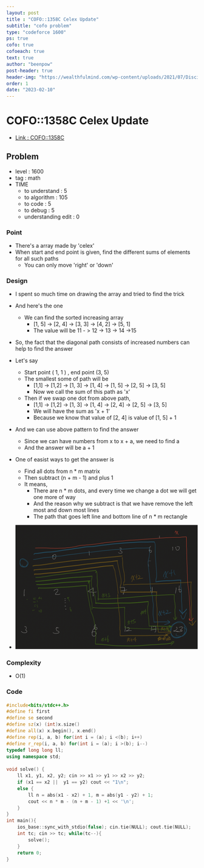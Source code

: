 ```yaml
---
layout: post
title : "COFO::1358C Celex Update"
subtitle: "cofo problem"
type: "codeforce 1600"
ps: true
cofo: true
cofoeach: true
text: true
author: "beenpow"
post-header: true
header-img: "https://wealthfulmind.com/wp-content/uploads/2021/07/Discipline-beats-Motivation-official-1024x585.jpg"
order: 1
date: "2023-02-10"
---
```

# COFO::1358C Celex Update
- [Link : COFO::1358C](https://codeforces.com/problemset/problem/1358/C)


## Problem 

- level : 1600
- tag : math
- TIME
  - to understand    : 5
  - to algorithm     : 105
  - to code          : 5
  - to debug         : 5
  - understanding edit :  0

### Point
- There's a array made by 'celex'
- When start and end point is given, find the different sums of elements for all such paths
  - You can only move 'right' or 'down'

### Design
- I spent so much time on drawing the array and tried to find the trick
- And here's the one
  - We can find the sorted increasing array
    - [1, 5] -> [2, 4] -> [3, 3] -> [4, 2] -> [5, 1]
    - The value will be 11 - > 12 -> 13 -> 14 ->15
- So, the fact that the diagonal path consists of increased numbers can help to find the answer
- Let's say 
  - Start point ( 1, 1 ) , end point (3, 5)
  - The smallest some of path will be
    - [1,1] -> [1,2] -> [1, 3] -> [1, 4] -> [1, 5] -> [2, 5] -> [3, 5]
    - Now we call the sum of this path as 'x'
  - Then if we swap one dot from above path,
    - [1,1] -> [1,2] -> [1, 3] -> [1, 4] -> [2, 4] -> [2, 5] -> [3, 5]
    - We will have the sum as 'x + 1'
    - Because we know that value of [2, 4] is value of [1, 5] + 1
- And we can use above pattern to find the answer
  - Since we can have numbers from x to x + a, we need to find a
  - And the answer will be a + 1
- One of easist ways to get the answer is
  - Find all dots from n * m matrix
  - Then subtract (n + m - 1) and plus 1
  - It means,
    - There are n * m dots, and every time we change a dot we will get one more of way
    - And the reason why we subtract is that we have remove the left most and down most lines
    - The path that goes left line and bottom line of n * m rectangle

- ![img1](/img/2023-02-10-cofo-1358C-1.png)

### Complexity
- O(1)

### Code

```cpp
#include<bits/stdc++.h>
#define fi first
#define se second
#define sz(x) (int)x.size()
#define all(x) x.begin(), x.end()
#define rep(i, a, b) for(int i = (a); i <(b); i++)
#define r_rep(i, a, b) for(int i = (a); i >(b); i--)
typedef long long ll;
using namespace std;

void solve() {
    ll x1, y1, x2, y2; cin >> x1 >> y1 >> x2 >> y2;
    if (x1 == x2 ||  y1 == y2) cout << "1\n";
    else {
        ll n = abs(x1 - x2) + 1, m = abs(y1 - y2) + 1;
        cout << n * m - (n + m - 1) +1 << '\n';
    }
}
int main(){
    ios_base::sync_with_stdio(false); cin.tie(NULL); cout.tie(NULL);
    int tc; cin >> tc; while(tc--){
        solve();
    }
    return 0;
}
```
